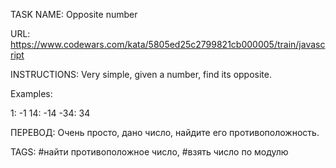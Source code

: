 TASK NAME: Opposite number

URL: https://www.codewars.com/kata/5805ed25c2799821cb000005/train/javascript

INSTRUCTIONS: Very simple, given a number, find its opposite.

Examples:

1: -1
14: -14
-34: 34

ПЕРЕВОД: Очень просто, дано число, найдите его противоположность.

TAGS: #найти противоположное число, #взять число по модулю
